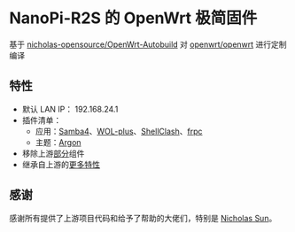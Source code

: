 # NanoPi-R2S 的 OpenWrt 极简固件
基于 [nicholas-opensource/OpenWrt-Autobuild](https://github.com/nicholas-opensource/OpenWrt-Autobuild/tree/21.02_EOL) 对 [openwrt/openwrt](https://github.com/openwrt/openwrt/tree/openwrt-21.02) 进行定制编译

## 特性
- 默认 LAN IP： 192.168.24.1
- 插件清单：
    - 应用：[Samba4](https://github.com/openwrt/luci/tree/openwrt-21.02/applications/luci-app-samba4)、[WOL-plus](https://github.com/msylgj/OpenWrt_luci-app/tree/main/luci-app-services-wolplus)、[ShellClash](https://github.com/juewuy/ShellClash)、[frpc](https://github.com/fatedier/frp)
    - 主题：[Argon](https://github.com/jerrykuku/luci-theme-argon/tree/master)
- 移除上游[部分](https://github.com/RikudouPatrickstar/R2S-OpenWrt/blob/master/SCRIPTS/my_prepare_package.sh#L10)组件
- 继承自上游的[更多特性](https://github.com/nicholas-opensource/OpenWrt-Autobuild#feature)

## 感谢
感谢所有提供了上游项目代码和给予了帮助的大佬们，特别是 [Nicholas Sun](https://github.com/nicholas-opensource)。
